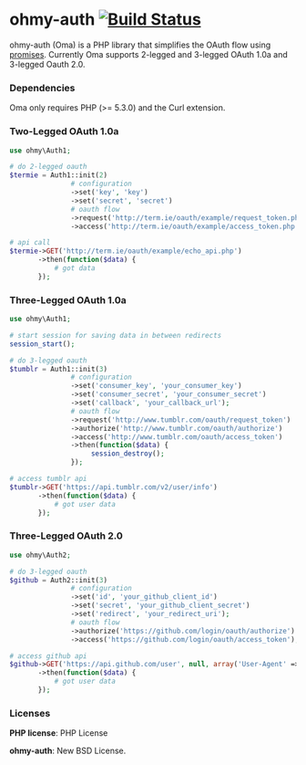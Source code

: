 ohmy-auth [![Build Status](https://travis-ci.org/sudocode/ohmy-auth.png?branch=master)](https://travis-ci.org/sudocode/ohmy-auth)
========

ohmy-auth (Oma) is a PHP library that simplifies the OAuth flow using [promises](http://en.wikipedia.org/wiki/Futures_and_promises). Currently Oma supports 2-legged and 3-legged OAuth 1.0a and 3-legged Oauth 2.0.

### Dependencies

Oma only requires PHP (>= 5.3.0) and the Curl extension.

### Two-Legged OAuth 1.0a 

```php
use ohmy\Auth1;

# do 2-legged oauth
$termie = Auth1::init(2)
               # configuration
               ->set('key', 'key')
               ->set('secret', 'secret')
               # oauth flow
               ->request('http://term.ie/oauth/example/request_token.php')
               ->access('http://term.ie/oauth/example/access_token.php');

# api call
$termie->GET('http://term.ie/oauth/example/echo_api.php')
       ->then(function($data) {
           # got data
       });
```

### Three-Legged OAuth 1.0a

```php
use ohmy\Auth1;

# start session for saving data in between redirects
session_start();

# do 3-legged oauth
$tumblr = Auth1::init(3)
               # configuration
               ->set('consumer_key', 'your_consumer_key')
               ->set('consumer_secret', 'your_consumer_secret')
               ->set('callback', 'your_callback_url');
               # oauth flow
               ->request('http://www.tumblr.com/oauth/request_token')
               ->authorize('http://www.tumblr.com/oauth/authorize')
               ->access('http://www.tumblr.com/oauth/access_token') 
               ->then(function($data) {
                    session_destroy();
               });

# access tumblr api      
$tumblr->GET('https://api.tumblr.com/v2/user/info')
       ->then(function($data) {
           # got user data
       });
```

### Three-Legged OAuth 2.0

```php
use ohmy\Auth2;

# do 3-legged oauth
$github = Auth2::init(3)
               # configuration
               ->set('id', 'your_github_client_id')
               ->set('secret', 'your_github_client_secret')
               ->set('redirect', 'your_redirect_uri');
               # oauth flow
               ->authorize('https://github.com/login/oauth/authorize')
               ->access('https://github.com/login/oauth/access_token');

# access github api
$github->GET('https://api.github.com/user', null, array('User-Agent' => 'ohmy-auth'))
       ->then(function($data) {
           # got user data
       });
```

### Licenses

__PHP license__: PHP License

__ohmy-auth__: New BSD License.
